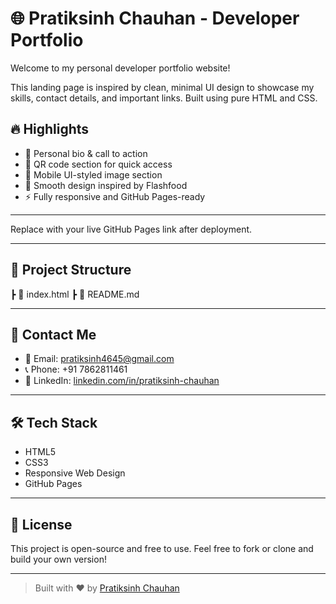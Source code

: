 # 🌐 Pratiksinh Chauhan - Developer Portfolio

Welcome to my personal developer portfolio website!

This landing page is inspired by clean, minimal UI design to showcase my skills, contact details, and important links. Built using pure HTML and CSS.

## 🔥 Highlights

- 💼 Personal bio & call to action
- 📱 QR code section for quick access
- 📲 Mobile UI-styled image section
- 🎨 Smooth design inspired by Flashfood
- ⚡ Fully responsive and GitHub Pages-ready

---

Replace with your live GitHub Pages link after deployment.

---

## 📁 Project Structure

┣ 📄 index.html
┣ 📄 README.md

---

## 📲 Contact Me

- 📧 Email: [pratiksinh4645@gmail.com](mailto:pratiksinh4645@gmail.com)
- 📞 Phone: +91 7862811461
- 🔗 LinkedIn: [linkedin.com/in/pratiksinh-chauhan](https://www.linkedin.com/in/pratiksinh-chauhan-3a6865371)

---

## 🛠 Tech Stack

- HTML5
- CSS3
- Responsive Web Design
- GitHub Pages

---

## 📌 License

This project is open-source and free to use. Feel free to fork or clone and build your own version!

---

> Built with ❤ by [Pratiksinh Chauhan](mailto:pratiksinh4645@gmail.com)
 

